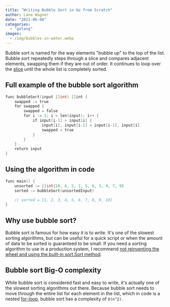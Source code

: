 ```yaml
---
title: "Writing Bubble Sort in Go from Scratch"
author: Lane Wagner
date: "2021-06-08"
categories: 
  - "golang"
images:
  - /img/bubbles-in-water.webp
---
```


Bubble sort is named for the way elements "bubble up" to the top of the list. Bubble sort repeatedly steps through a slice and compares adjacent elements, swapping them if they are out of order. It continues to loop over the [slice](https://qvault.io/golang/golang-make-maps-and-slices/) until the whole list is completely sorted.

## Full example of the bubble sort algorithm

```go
func bubbleSort(input []int) []int {
    swapped := true
    for swapped {
        swapped = false
        for i := 1; i < len(input); i++ {
            if input[i-1] > input[i] {
                input[i], input[i-1] = input[i-1], input[i]
                swapped = true
            }
        }
    }
    return input
}
```

## Using the algorithm in code

```go
func main() {
    unsorted := []int{10, 6, 2, 1, 5, 8, 3, 4, 7, 9}
    sorted := bubbleSort(unsortedInput)

    // sorted = [1, 2, 3, 4, 5, 6, 7, 8, 9, 10]
}
```

## Why use bubble sort?

Bubble sort is famous for how easy it is to write. It's one of the slowest sorting algorithms, but can be useful for a quick script or when the amount of data to be sorted is guaranteed to be small. If you need a sorting algorithm to use in a production system, I recommend [not reinventing the wheel and using the built-in sort.Sort method](https://qvault.io/golang/sorting-in-go-dont-reinvent-this-wheel/).

## Bubble sort Big-O complexity

While bubble sort is considered fast and easy to write, it's actually one of the slowest sorting algorithms out there. Because bubble sort needs to move through the entire list for each element in the list, which in code is a nested [for-loop](https://qvault.io/golang/golang-for-loop/), bubble sort has a complexity of `O(n^2)`.
